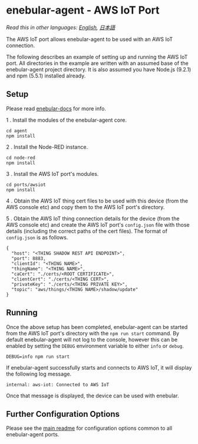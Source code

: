 
# enebular-agent - AWS IoT Port

*Read this in other languages: [English](README.md), [日本語](README.ja.md)*

The AWS IoT port allows enebular-agent to be used with an AWS IoT connection.

The following describes an example of setting up and running the AWS IoT port. All directories in the example are written with an assumed base of the enebular-agent project directory. It is also assumed you have Node.js (9.2.1) and npm (5.5.1) installed already.

## Setup

Please read [enebular-docs](https://docs.enebular.com/) for more info.

1 . Install the modules of the enebular-agent core.

```
cd agent
npm install
```

2 . Install the Node-RED instance.

```
cd node-red
npm install
```

3 . Install the AWS IoT port's modules.

```
cd ports/awsiot
npm install
```

4 . Obtain the AWS IoT thing cert files to be used with this device (from the AWS console etc) and copy them to the AWS IoT port's directory.

5 . Obtain the AWS IoT thing connection details for the device (from the AWS console etc) and create the AWS IoT port's `config.json` file with those details (including the correct paths of the cert files).
    The format of `config.json` is as follows.

```
{
  "host": "<THING SHADOW REST API ENDPOINT>",
  "port": 8883,
  "clientId": "<THING NAME>",
  "thingName": "<THING NAME>",
  "caCert": "./certs/<ROOT CERTIFICATE>",
  "clientCert": "./certs/<THING CERT>",
  "privateKey": "./certs/<THING PRIVATE KEY>",
  "topic": "aws/things/<THING NAME>/shadow/update"
}
```

## Running

Once the above setup has been completed, enebular-agent can be started from the AWS IoT port's directory with the `npm run start` command. By default enebular-agent will not log to the console, however this can be enabled by setting the `DEBUG` environment variable to either `info` or `debug`.

```
DEBUG=info npm run start
```

If enebular-agent successfully starts and connects to AWS IoT, it will display the following log message.

```
internal: aws-iot: Connected to AWS IoT
```

Once that message is displayed, the device can be used with enebular.

## Further Configuration Options

Please see the [main readme](../../README.md) for configuration options common to all enebular-agent ports.
